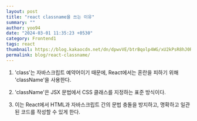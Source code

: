 ```yaml
---
layout: post
title: "react classname을 쓰는 이유"
summary: ""
author: yoo94
date: "2024-03-01 11:35:23 +0530"
category: Frontend1
tags: react
thumbnail: https://blog.kakaocdn.net/dn/dpwvVE/btrBqolp4WG/xU2kPsR8hJ0Rpx9B1LSoZ1/img.png
permalink: blog/react-classname/
---
```


1. 'class'는 자바스크립트 예약어이기 때문에, React에서는 혼란을 피하기 위해 'className'을 사용한다.

2. 'className'은 JSX 문법에서 CSS 클래스를 지정하는 표준 방식이다.

3. 이는 React에서 HTML과 자바스크립트 간의 문법 충돌을 방지하고, 명확하고 일관된 코드를 작성할 수 있게 한다.
